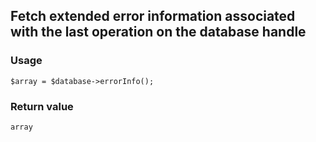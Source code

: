Fetch extended error information associated with the last operation on the database handle
------------------------------------------------------------------------------------------

### Usage

    $array = $database->errorInfo();

### Return value

`array`

